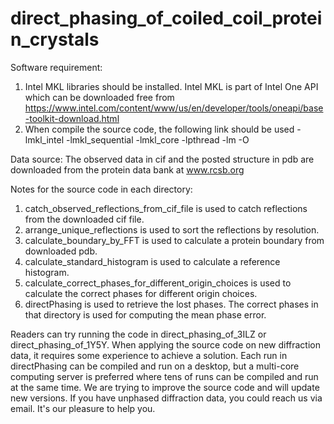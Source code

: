 # direct_phasing_of_coiled_coil_protein_crystals
Software requirement:
1. Intel MKL libraries should be installed. Intel MKL is part of Intel One API which can be downloaded free 
from https://www.intel.com/content/www/us/en/developer/tools/oneapi/base-toolkit-download.html
2. When compile the source code, the following link should be used 
    -lmkl_intel -lmkl_sequential -lmkl_core -lpthread -lm -O

Data source:
The observed data in cif and the posted structure in pdb are downloaded from the protein data bank at www.rcsb.org

Notes for the source code in each directory:
1. catch_observed_reflections_from_cif_file is used to catch reflections from the downloaded cif file.
2. arrange_unique_reflections is used to sort the reflections by resolution.
3. calculate_boundary_by_FFT is used to calculate a protein boundary from downloaded pdb.
4. calculate_standard_histogram is used to calculate a reference histogram.
5. calculate_correct_phases_for_different_origin_choices is used to calculate the correct phases for different origin choices.
6. directPhasing is used to retrieve the lost phases. The correct phases in that directory is used for computing the mean phase error.

Readers can try running the code in direct_phasing_of_3ILZ or direct_phasing_of_1Y5Y. When applying the source code on new diffraction data, it requires some experience to achieve a solution. Each run in directPhasing can be compiled and run on a desktop, but a multi-core computing server is preferred where tens of runs can be compiled and run at the same time.
We are trying to improve the source code and will update new versions. If you have unphased diffraction data, 
you could reach us via email. It's our pleasure to help you.
